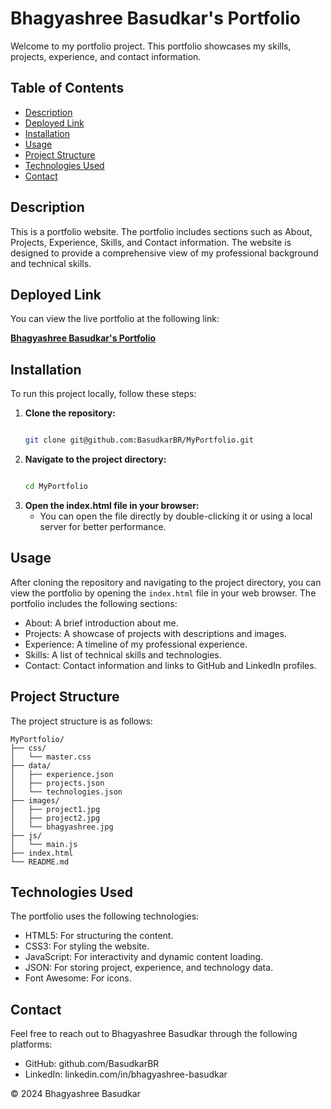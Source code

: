 # Bhagyashree Basudkar's Portfolio

Welcome to my portfolio project. This portfolio showcases my skills, projects, experience, and contact information.

## Table of Contents

- [Description](#description)
- [Deployed Link](#deployed-link)
- [Installation](#installation)
- [Usage](#usage)
- [Project Structure](#project-structure)
- [Technologies Used](#technologies-used)
- [Contact](#contact)

## Description

This is a portfolio website. The portfolio includes sections such as About, Projects, Experience, Skills, and Contact information. The website is designed to provide a comprehensive view of my professional background and technical skills.

## Deployed Link

You can view the live portfolio at the following link:

**[Bhagyashree Basudkar's Portfolio](https://basudkarbr.github.io/MyPortfolio/)**

## Installation

To run this project locally, follow these steps:

1. **Clone the repository:**
   ```sh
   
   git clone git@github.com:BasudkarBR/MyPortfolio.git

2. **Navigate to the project directory:**
    ```sh
    
    cd MyPortfolio
    
3. **Open the index.html file in your browser:**
    - You can open the file directly by double-clicking it or using a local server for better performance.
  
## Usage
After cloning the repository and navigating to the project directory, you can view the portfolio by opening the `index.html` file in your web browser. The portfolio includes the following sections:

- About: A brief introduction about me.
- Projects: A showcase of projects with descriptions and images.
- Experience: A timeline of my professional experience.
- Skills: A list of technical skills and technologies.
- Contact: Contact information and links to GitHub and LinkedIn profiles.

## Project Structure
The project structure is as follows:
```
MyPortfolio/
├── css/
│   └── master.css
├── data/
│   ├── experience.json
│   ├── projects.json
│   └── technologies.json
├── images/
│   ├── project1.jpg
│   ├── project2.jpg
│   └── bhagyashree.jpg
├── js/
│   └── main.js
├── index.html
└── README.md
```

## Technologies Used
The portfolio uses the following technologies:

- HTML5: For structuring the content.
- CSS3: For styling the website.
- JavaScript: For interactivity and dynamic content loading.
- JSON: For storing project, experience, and technology data.
- Font Awesome: For icons.

## Contact
Feel free to reach out to Bhagyashree Basudkar through the following platforms:

- GitHub: github.com/BasudkarBR
- LinkedIn: linkedin.com/in/bhagyashree-basudkar
  
© 2024 Bhagyashree Basudkar
